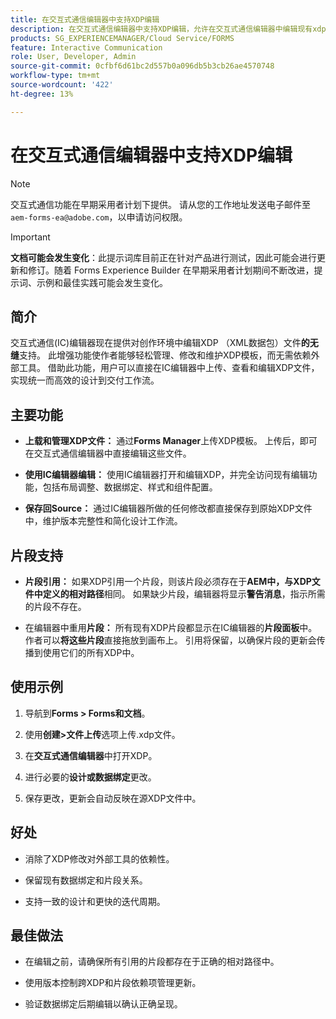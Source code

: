 ```yaml
---
title: 在交互式通信编辑器中支持XDP编辑
description: 在交互式通信编辑器中支持XDP编辑，允许在交互式通信编辑器中编辑现有xdp。
products: SG_EXPERIENCEMANAGER/Cloud Service/FORMS
feature: Interactive Communication
role: User, Developer, Admin
source-git-commit: 0cfbf6d61bc2d557b0a096db5b3cb26ae4570748
workflow-type: tm+mt
source-wordcount: '422'
ht-degree: 13%

---
```



# 在交互式通信编辑器中支持XDP编辑

>[!NOTE]
>
> 交互式通信功能在早期采用者计划下提供。 请从您的工作地址发送电子邮件至 `aem-forms-ea@adobe.com`，以申请访问权限。

>[!IMPORTANT]
>
> **文档可能会发生变化**：此提示词库目前正在针对产品进行测试，因此可能会进行更新和修订。随着 Forms Experience Builder 在早期采用者计划期间不断改进，提示词、示例和最佳实践可能会发生变化。

## 简介

交互式通信(IC)编辑器现在提供对创作环境中编辑XDP （XML数据包）文件&#x200B;**的无缝**&#x200B;支持。 此增强功能使作者能够轻松管理、修改和维护XDP模板，而无需依赖外部工具。 借助此功能，用户可以直接在IC编辑器中上传、查看和编辑XDP文件，实现统一而高效的设计到交付工作流。

## 主要功能

- **上载和管理XDP文件：**
通过**Forms Manager**&#x200B;上传XDP模板。 上传后，即可在交互式通信编辑器中直接编辑这些文件。

- **使用IC编辑器编辑：**
使用IC编辑器打开和编辑XDP，并完全访问现有编辑功能，包括布局调整、数据绑定、样式和组件配置。

- **保存回Source：**
通过IC编辑器所做的任何修改都直接保存到原始XDP文件中，维护版本完整性和简化设计工作流。

## 片段支持

- **片段引用：**
如果XDP引用一个片段，则该片段必须存在于**AEM中，与XDP文件中定义的相对路径**相同。
如果缺少片段，编辑器将显示**警告消息**，指示所需的片段不存在。

- 在编辑器中重用&#x200B;**片段：**
所有现有XDP片段都显示在IC编辑器的**片段面板**中。
作者可以**将这些片段**&#x200B;直接拖放到画布上。 引用将保留，以确保片段的更新会传播到使用它们的所有XDP中。

## 使用示例

1. 导航到&#x200B;**Forms > Forms和文档**。

1. 使用&#x200B;**创建>文件上传**&#x200B;选项上传.xdp文件。

1. 在&#x200B;**交互式通信编辑器**&#x200B;中打开XDP。

1. 进行必要的&#x200B;**设计或数据绑定**&#x200B;更改。

1. 保存更改，更新会自动反映在源XDP文件中。

## 好处

- 消除了XDP修改对外部工具的依赖性。

- 保留现有数据绑定和片段关系。

- 支持一致的设计和更快的迭代周期。

## 最佳做法

- 在编辑之前，请确保所有引用的片段都存在于正确的相对路径中。

- 使用版本控制跨XDP和片段依赖项管理更新。

- 验证数据绑定后期编辑以确认正确呈现。

